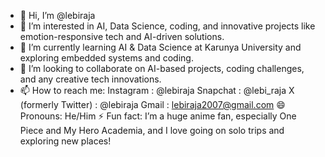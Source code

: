 - 👋 Hi, I’m @lebiraja
- 👀 I’m interested in AI, Data Science, coding, and innovative projects like emotion-responsive tech and AI-driven solutions.
- 🌱 I’m currently learning AI & Data Science at Karunya University and exploring embedded systems and coding.
- 💞️ I’m looking to collaborate on AI-based projects, coding challenges, and any creative tech innovations.
- 📫 How to reach me:
                      Instagram : @lebiraja
                      Snapchat : @lebi_raja
                      X (formerly Twitter) : @lebiraja
                      Gmail : lebiraja2007@gmail.com
😄 Pronouns: He/Him
⚡ Fun fact: I’m a huge anime fan, especially One Piece and My Hero Academia, and I love going on solo trips and exploring new places!

<!---
lebiraja/lebiraja is a ✨ special ✨ repository because its `README.md` (this file) appears on your GitHub profile.
You can click the Preview link to take a look at your changes.
--->
